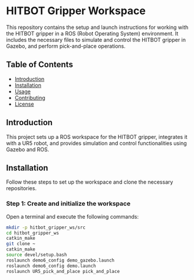 # HITBOT Gripper Workspace

This repository contains the setup and launch instructions for working with the HITBOT gripper in a ROS (Robot Operating System) environment. It includes the necessary files to simulate and control the HITBOT gripper in Gazebo, and perform pick-and-place operations.

## Table of Contents
- [Introduction](#introduction)
- [Installation](#installation)
- [Usage](#usage)
- [Contributing](#contributing)
- [License](#license)

## Introduction
This project sets up a ROS workspace for the HITBOT gripper, integrates it with a UR5 robot, and provides simulation and control functionalities using Gazebo and ROS.

## Installation
Follow these steps to set up the workspace and clone the necessary repositories.

### Step 1: Create and initialize the workspace
Open a terminal and execute the following commands:
```sh
mkdir -p hitbot_gripper_ws/src
cd hitbot_gripper_ws
catkin_make
git clone ~
catkin_make
source devel/setup.bash
roslaunch demo6_config demo_gazebo.launch
roslaunch demo6_config demo.launch
roslaunch UR5_pick_and_place pick_and_place

